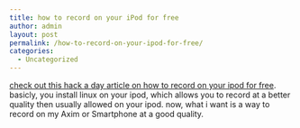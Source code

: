 ```yaml
---
title: how to record on your iPod for free
author: admin
layout: post
permalink: /how-to-record-on-your-ipod-for-free/
categories:
  - Uncategorized
---
```

[check out this hack a day article on how to record on your ipod for free][1]. basicly, you install linux on your ipod, which allows you to record at a better quality then usually allowed on your ipod. now, what i want is a way to record on my Axim or Smartphone at a good quality.

 [1]: http://www.hackaday.com/entry/1234000147025394/